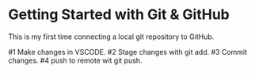 # Getting Started with Git & GitHub

This is my first time connecting a local git repository to GitHub.

#1 
Make changes in VSCODE.
#2
Stage changes with git add.
#3 
Commit changes.
#4
push to remote wit git push.